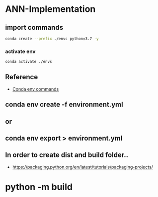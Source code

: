 # ANN-Implementation

## import commands

```bash
conda create --prefix ./envs python=3.7 -y
```

### activate env

```bash
conda activate ./envs
```

## Reference

* [Conda env commands](https://conda.io/projects/conda/en/latest/user-guide/tasks/manage-environments.html#)


## conda env create -f environment.yml 
## or
## conda env export > environment.yml

## In order to create dist and build folder.. 
* https://packaging.python.org/en/latest/tutorials/packaging-projects/
# python -m build